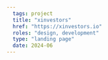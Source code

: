 ```yaml
---
  tags: project
  title: "xinvestors"
  href: "https://xinvestors.io"
  roles: "design, development"
  type: "landing page"
  date: 2024-06
---
```


